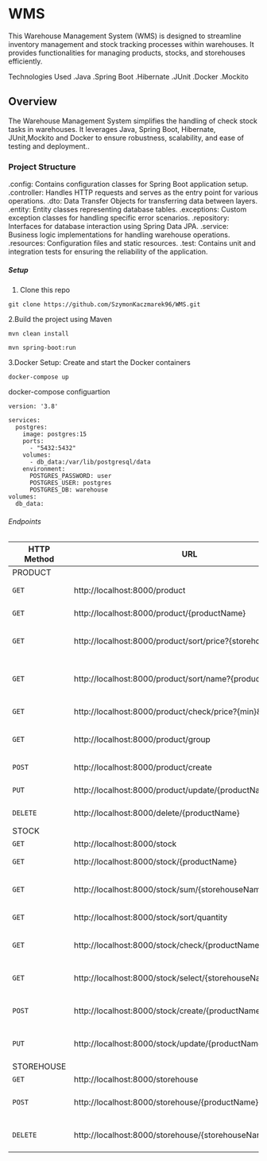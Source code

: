 # WMS

This Warehouse Management System (WMS) is designed to streamline inventory management and stock tracking processes
within warehouses.
It provides functionalities for managing products, stocks, and storehouses efficiently.

Technologies Used
.Java
.Spring Boot
.Hibernate
.JUnit
.Docker
.Mockito

## Overview

The Warehouse Management System simplifies the handling of check stock tasks in warehouses.
It leverages Java, Spring Boot, Hibernate, JUnit,Mockito and Docker to ensure robustness, scalability, and ease of testing and
deployment..

### Project Structure

.config: Contains configuration classes for Spring Boot application setup.
.controller: Handles HTTP requests and serves as the entry point for various operations.
.dto: Data Transfer Objects for transferring data between layers.
.entity: Entity classes representing database tables.
.exceptions: Custom exception classes for handling specific error scenarios.
.repository: Interfaces for database interaction using Spring Data JPA.
.service: Business logic implementations for handling warehouse operations.
.resources: Configuration files and static resources.
.test: Contains unit and integration tests for ensuring the reliability of the application.

##### Setup

1. Clone this repo

```
git clone https://github.com/SzymonKaczmarek96/WMS.git
```

2.Build the project using Maven

```
mvn clean install
```

```
mvn spring-boot:run
```

3.Docker Setup:
Create and start the Docker containers

```
docker-compose up
```

docker-compose configuartion

```
version: '3.8'

services:
  postgres:
    image: postgres:15
    ports:
      - "5432:5432"
    volumes:
      - db_data:/var/lib/postgresql/data
    environment:
      POSTGRES_PASSWORD: user
      POSTGRES_USER: postgres
      POSTGRES_DB: warehouse
volumes:
  db_data:
```

###### Endpoints

| HTTP Method | URL                                                         | Description                                         |
|-------------|-------------------------------------------------------------|-----------------------------------------------------|
| PRODUCT     |
| `GET`       | http://localhost:8000/product                               | Get list of products                                |
| `GET`       | http://localhost:8000/product/{productName}                 | Get Product by product name                         |
| `GET`       | http://localhost:8000/product/sort/price?{storehouse}       | Get Product list in storehouse sort by price        |
| `GET`       | http://localhost:8000/product/sort/name?{productName}       | Get Product list in storehouse sort by product name | 
| `GET`       | http://localhost:8000/product/check/price?{min}&{max}       | Get Product list by price range                     |
| `GET`       | http://localhost:8000/product/group                         | Get Prodcut grouped by price                        |
| `POST`      | http://localhost:8000/product/create                        | Create product by request body                      |
| `PUT`       | http://localhost:8000/product/update/{productName}          | Update product by request body                      |
| `DELETE`    | http://localhost:8000/delete/{productName}                  | Delete product by productName                       |
| STOCK       |
| `GET`       | http://localhost:8000/stock                                 | Get list of stocks                                  |
| `GET`       | http://localhost:8000/stock/{productName}                   | Get Stock by product name                           |
| `GET`       | http://localhost:8000/stock/sum/{storehouseName}            | Get sum stock all products in storehouse            |
| `GET`       | http://localhost:8000/stock/sort/quantity                   | Get stock list sort by quantity                     |
| `GET`       | http://localhost:8000/stock/check/{productName}             | Get stock selected product in all storehouse        |
| `GET`       | http://localhost:8000/stock/select/{storehouseName}         | Get stock of product sort by product price          |
| `POST`      | http://localhost:8000/stock/create/{productName}/{quantity} | Create stock by productName and quantity            |
| `PUT`       | http://localhost:8000/stock/update/{productName}/{quantity} | Update stock by productName and quantity            |
| STOREHOUSE  |
| `GET`       | http://localhost:8000/storehouse                            | Get list of stocks                                  |
| `POST`      | http://localhost:8000/storehouse/{productName}              | Create storehouse by request body                   |
| `DELETE`    | http://localhost:8000/storehouse/{storehouseName}           | Delete storehous by storehouseName                  |



